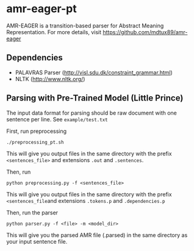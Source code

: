 # amr-eager-pt
AMR-EAGER is a transition-based parser for Abstract Meaning Representation. For more details, visit https://github.com/mdtux89/amr-eager

## Dependencies
- PALAVRAS Parser (http://visl.sdu.dk/constraint_grammar.html)
- NLTK (http://www.nltk.org/)

## Parsing with Pre-Trained Model (Little Prince)

The input data format for parsing should be raw document with one sentence per line. See ```example/test.txt```

First, run preprocessing
```
./preprocessing_pt.sh
```
This will give you output files in the same directory with the prefix ```<sentences_file>``` and extensions ```.out``` and ```.sentences```.

Then, run
```
python preprocessing.py -f <sentences_file>
```
This will give you output files in the same directory with the prefix ```<sentences_file```and extensions ```.tokens.p``` and ```.dependencies.p```

Then, run the parser
```
python parser.py -f <file> -m <model_dir>
```
This will give you the parsed AMR file (.parsed) in the same directory as your input sentence file.
